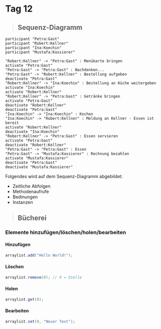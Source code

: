 # Tag 12

> ## Sequenz-Diagramm

```plantuml
participant "Petra:Gast"
participant "Robert:Kellner"
participant "Ina:Koechin"
participant "Mustafa:Kassierer"

"Robert:Kellner" -> "Petra:Gast" : Menükarte bringen
activate "Petra:Gast"
"Petra:Gast" -> "Petra:Gast" : Nachdenken...
"Petra:Gast" -> "Robert:Kellner" : Bestellung aufgeben
deactivate "Petra:Gast"
"Robert:Kellner" -> "Ina:Koechin" : Bestellung an Küche weitergeben
activate "Ina:Koechin"
activate "Robert:Kellner"
"Robert:Kellner" -> "Petra:Gast" : Getränke bringen
activate "Petra:Gast"
deactivate "Robert:Kellner"
deactivate "Petra:Gast"
"Ina:Koechin" -> "Ina:Koechin" : Kochen
"Ina:Koechin" -> "Robert:Kellner" : Meldung an Kellner - Essen ist bereit
activate "Robert:Kellner"
deactivate "Ina:Koechin"
"Robert:Kellner" -> "Petra:Gast" : Essen servieren
activate "Petra:Gast"
deactivate "Robert:Kellner"
"Petra:Gast" -> "Petra:Gast" : Essen
"Petra:Gast" -> "Mustafa:Kassierer" : Rechnung bezahlen
activate "Mustafa:Kassierer"
deactivate "Petra:Gast"
deactivate "Mustafa:Kassierer"
```

Folgendes wird auf dem Sequenz-Diagramm abgebildet:

- Zeitliche Abfolgen
- Methodenaufrufe
- Bedinungen
- Instanzen

> ## Bücherei

### Elemente hinzufügen/löschen/holen/bearbeiten

#### Hinzufügen

```java
arraylist.add("Hello World!");
```

#### Löschen

```java
arraylist.remove(0); // 0 = Stelle
```

#### Holen

```java
arraylist.get(0);
```

#### Bearbeiten

```java
arraylist.set(0, "Neuer Text");
```
